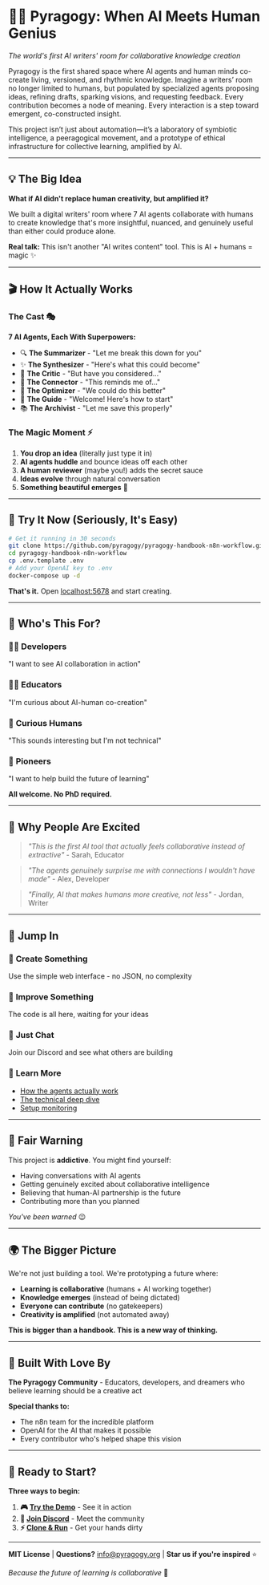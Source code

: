# 🧠💫 Pyragogy: When AI Meets Human Genius

*The world's first AI writers' room for collaborative knowledge creation*

Pyragogy is the first shared space where AI agents and human minds co-create living, versioned, and rhythmic knowledge.
Imagine a writers’ room no longer limited to humans, but populated by specialized agents proposing ideas, refining drafts, sparking visions, and requesting feedback. Every contribution becomes a node of meaning. Every interaction is a step toward emergent, co-constructed insight.

This project isn’t just about automation—it’s a laboratory of symbiotic intelligence, a peeragogical movement, and a prototype of ethical infrastructure for collective learning, amplified by AI.

---

## 💡 The Big Idea

**What if AI didn't replace human creativity, but amplified it?**

We built a digital writers' room where 7 AI agents collaborate with humans to create knowledge that's more insightful, nuanced, and genuinely useful than either could produce alone.

**Real talk:** This isn't another "AI writes content" tool. This is AI + humans = magic ✨


---

## 🎬 How It Actually Works

### The Cast 🎭

**7 AI Agents, Each With Superpowers:**
- 🔍 **The Summarizer** - "Let me break this down for you"
- ✨ **The Synthesizer** - "Here's what this could become"
- 🎯 **The Critic** - "But have you considered..."
- 🧩 **The Connector** - "This reminds me of..."
- 🔧 **The Optimizer** - "We could do this better"
- 🌟 **The Guide** - "Welcome! Here's how to start"
- 📚 **The Archivist** - "Let me save this properly"

### The Magic Moment ⚡

1. **You drop an idea** (literally just type it in)
2. **AI agents huddle** and bounce ideas off each other
3. **A human reviewer** (maybe you!) adds the secret sauce
4. **Ideas evolve** through natural conversation
5. **Something beautiful emerges** 🌱

---

## 🚀 Try It Now (Seriously, It's Easy)

```bash
# Get it running in 30 seconds
git clone https://github.com/pyragogy/pyragogy-handbook-n8n-workflow.git
cd pyragogy-handbook-n8n-workflow
cp .env.template .env
# Add your OpenAI key to .env
docker-compose up -d
```

**That's it.** Open [localhost:5678](http://localhost:5678) and start creating.

---

## 🎯 Who's This For?

### 🧑‍💻 **Developers**
"I want to see AI collaboration in action"

### 👩‍🏫 **Educators** 
"I'm curious about AI-human co-creation"

### 🤔 **Curious Humans**
"This sounds interesting but I'm not technical"

### 🚀 **Pioneers**
"I want to help build the future of learning"

**All welcome. No PhD required.**

---

## 🌟 Why People Are Excited

> *"This is the first AI tool that actually feels collaborative instead of extractive"* - Sarah, Educator

> *"The agents genuinely surprise me with connections I wouldn't have made"* - Alex, Developer

> *"Finally, AI that makes humans more creative, not less"* - Jordan, Writer

---

## 🤝 Jump In

### 🎨 **Create Something**
Use the simple web interface - no JSON, no complexity

### 🔧 **Improve Something**
The code is all here, waiting for your ideas

### 💬 **Just Chat**
Join our Discord and see what others are building

### 📖 **Learn More**
- [How the agents actually work](docs/improved_documentation.md)
- [The technical deep dive](docs/architecture-notes.md)
- [Setup monitoring](monitoring/README.md)

---

## 🚨 Fair Warning

This project is **addictive**. You might find yourself:
- Having conversations with AI agents
- Getting genuinely excited about collaborative intelligence
- Believing that human-AI partnership is the future
- Contributing more than you planned

*You've been warned* 😉

---

## 🌍 The Bigger Picture

We're not just building a tool. We're prototyping a future where:
- **Learning is collaborative** (humans + AI working together)
- **Knowledge emerges** (instead of being dictated)
- **Everyone can contribute** (no gatekeepers)
- **Creativity is amplified** (not automated away)

**This is bigger than a handbook. This is a new way of thinking.**

---

## 💝 Built With Love By

**The Pyragogy Community** - Educators, developers, and dreamers who believe learning should be a creative act

**Special thanks to:**
- The n8n team for the incredible platform
- OpenAI for the AI that makes it possible
- Every contributor who's helped shape this vision

---

## 🚀 Ready to Start?

**Three ways to begin:**

1. **🎮 [Try the Demo](http://demo.pyragogy.org)** - See it in action
2. **💬 [Join Discord](https://discord.gg/pyragogy)** - Meet the community  
3. **⚡ [Clone & Run](#-try-it-now-seriously-its-easy)** - Get your hands dirty

---

**MIT License** | **Questions?** [info@pyragogy.org](mailto:info@pyragogy.org) | **Star us if you're inspired** ⭐

*Because the future of learning is collaborative* 🌱
